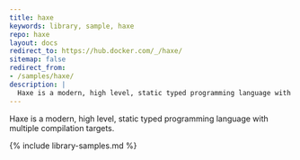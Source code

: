 ```yaml
---
title: haxe
keywords: library, sample, haxe
repo: haxe
layout: docs
redirect_to: https://hub.docker.com/_/haxe/
sitemap: false
redirect_from:
- /samples/haxe/
description: |
  Haxe is a modern, high level, static typed programming language with multiple compilation targets.
---
```


Haxe is a modern, high level, static typed programming language with multiple compilation targets.


{% include library-samples.md %}
